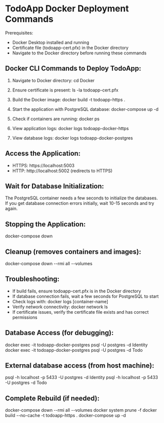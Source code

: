 # TodoApp Docker Deployment Commands

Prerequisites:

- Docker Desktop installed and running
- Certificate file (todoapp-cert.pfx) in the Docker directory
- Navigate to the Docker directory before running these commands

## Docker CLI Commands to Deploy TodoApp:

1. Navigate to Docker directory:
   cd Docker

2. Ensure certificate is present:
   ls -la todoapp-cert.pfx

3. Build the Docker image:
   docker build -t todoapp-https .

4. Start the application with PostgreSQL database:
   docker-compose up -d

5. Check if containers are running:
   docker ps

6. View application logs:
   docker logs todoapp-docker-https

7. View database logs:
   docker logs todoapp-docker-postgres

## Access the Application:

- HTTPS: https://localhost:5003
- HTTP: http://localhost:5002 (redirects to HTTPS)

## Wait for Database Initialization:

The PostgreSQL container needs a few seconds to initialize the databases.
If you get database connection errors initially, wait 10-15 seconds and try again.

## Stopping the Application:

docker-compose down

## Cleanup (removes containers and images):

docker-compose down --rmi all --volumes

## Troubleshooting:

- If build fails, ensure todoapp-cert.pfx is in the Docker directory
- If database connection fails, wait a few seconds for PostgreSQL to start
- Check logs with: docker logs [container-name]
- Verify network connectivity: docker network ls
- If certificate issues, verify the certificate file exists and has correct permissions

## Database Access (for debugging):

docker exec -it todoapp-docker-postgres psql -U postgres -d Identity
docker exec -it todoapp-docker-postgres psql -U postgres -d Todo

## External database access (from host machine):

psql -h localhost -p 5433 -U postgres -d Identity
psql -h localhost -p 5433 -U postgres -d Todo

## Complete Rebuild (if needed):

docker-compose down --rmi all --volumes
docker system prune -f
docker build --no-cache -t todoapp-https .
docker-compose up -d
